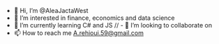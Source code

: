 - 👋 Hi, I’m @AleaJactaWest
- 👀 I’m interested in finance, economics and data science 
- 🌱 I’m currently learning C# and JS
// - 💞️ I’m looking to collaborate on 
- 📫 How to reach me A.rehioui.59@gmail.com

<!---
AleaJactaWest/AleaJactaWest is a ✨ special ✨ repository because its `README.md` (this file) appears on your GitHub profile.
You can click the Preview link to take a look at your changes.
--->
